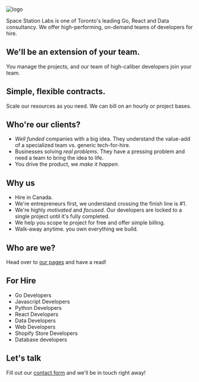 ![logo](https://user-images.githubusercontent.com/270494/97095776-b6bd4d00-1631-11eb-8476-0776cdfd5596.png)

Space Station Labs is one of Toronto's leading Go, React and Data consultancy. We offer high-performing, on-demand teams of developers for hire.

## We'll be an extension of your team.

You manage the projects, and our team of high-caliber developers join your team.

## Simple, flexible contracts.

Scale our resources as you need. We can bill on an hourly or project bases.

## Who're our clients?

- _Well funded_ companies with a big idea. They understand the value-add of a specialized team vs. generic tech-for-hire.
- Businesses solving _real problems_. They have a pressing problem and need a team to bring the idea to life.
- You drive the product, we _make it happen_.

## Why us

- Hire in Canada.
- We're entrepreneurs first, we understand crossing the finish line is #1.
- We're highly *motivated* and _focused_. Our developers are locked to a single project until
  it's fully completed.
- We help you scope te project for free and offer simple billing.
- Walk-away anytime. you own everything we build.

## Who are we?

Head over to [our pages](spacestation.github.io) and have a read!

## For Hire

- Go Developers
- Javascript Developers
- Python Developers
- React Developers
- Data Developers
- Web Developers
- Shopify Store Developers
- Database developers

## Let's talk

Fill out our [contact form](https://forms.gle/xgjRAuzsfAeD9X5u7) and we'll be in touch right away!
